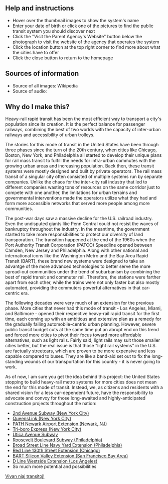 ## Help and instructions

- Hover over the thumbnail images to show the system's name
- Enter your date of birth or click one of the pictures to find the public transit system you should discover next
- Click the "Visit the Parent Agency's Website" button below the photograph to visit the website of the agency that operates the system
- Click the location button at the top right corner to find more about what the cities have to offer
- Click the close button to return to the homepage

## Sources of information

- Source of all images: Wikipedia
- Source of audio: 

## Why do I make this? 

Heavy-rail rapid transit has been the most efficient way to transport a city's population since its creation. It is the perfect balance for passenger railways, combining the best of two worlds with the capacity of inter-urban railways and accessibility of urban trolleys.

The stories for this mode of transit in the United States have been through three phases since the turn of the 20th century, when cities like Chicago, Boston, New York, and Philadelphia all started to develop their unique plans for rail mass transit to fulfill the needs for intra-urban commutes with the growing urban areas and increasing population. Back then, these transit systems were mostly designed and built by private operators. The rail mass transit of a singular city often consisted of multiple systems run by separate companies. Unlike the chaos for the inter-city rail industry that led to different companies wasting tons of resources on the same corridor just to compete with one another, the limitations for urban terrains and governmental interventions made the operators utilize what they had and form more accessible networks that served more people among more communities.

The post-war days saw a massive decline for the U.S. railroad industry. Even the undisputed giants like Penn Central could not resist the waves of bankruptcy throughout the industry. In the meantime, the government started to take more responsibilities to protect our diversity of land transporation. The transition happened at the end of the 1960s when the Port Authority Transit Corporation (PATCO) Speedline opened between Camden, New Jersey and Philadelphia. Along with other national and international icons like the Washington Metro and the Bay Area Rapid Transit (BART), these brand new systems were designed to take an advantge of the more advanced technologies to better serve the more spread-out communities under the trend of suburbanism by combining the best of rapid transit and commuter rail. Therefore, the stations were farther apart from each other, while the trains were not only faster but also mostly automated, providing the commuters powerful alternatives in that car-centric era.

The following decades were very much of an extension for the previous phase. More cities that never had this mode of transit - Los Angeles, Miami, and Baltimore - opened their respective heavy-rail rapid transit for the first time, each coming up with an ambitious and extensive plan as a remedy for the gradually failing automobile-centric urban planning. However, severe public transit budget cuts at the same time put an abrupt end on this trend and forced more cities to pivot their focus toward more affordable alternatives, such as light rails. Fairly said, light rails may suit those smaller cities better, but the real issue is that those "light rail systems" in the U.S. are factually streetcars, which are proven to be more expensive and less capable compared to buses. They are like a band-aid set out to fix the long-standing wounds of our transportation for this country - it is never going to work.

As of now, I am sure you get the idea behind this project: the United States stopping to build heavy-rail metro systems for more cities does not mean the end for this mode of transit. Instead, we, as citizens and residents with a shared vision for a less car-dependent future, have the responsibility to advocate and convoy for those long-awaited and highly-anticipated construction projects throughout the nation: 

- [2nd Avenue Subway (New York City)](https://www.mta.info/project/second-avenue-subway-phase-2)
- [QueensLink (New York City)](https://thequeenslink.org)
- [PATH Newark Airport Extension (Newark, NJ)](https://www.panynj.gov/path/en/modernizing-path/extension-project.html)
- [Tri-boro Express (New York City)](https://rpa.org/work/campaigns/triboro)
- [Utica Avenue Subway](https://www.mta.info/project/utica-avenue-transit-improvements-study)
- [Roosevelt Boulevard Subway (Philadelphia)](https://blvdsubway.com)
- [Broad Street Line Navy Yard Extension (Philadelphia)](https://www.inquirer.com/transportation/broad-street-line-extension-rail-navy-yard-septa-subway-20190201.html#:~:text=SEPTA%20pitched%20three%20proposals%20on,%241.5%20billion%20and%20%241.6%20billion.)
- [Red Line 130th Street Extension (Chicago)](https://www.transitchicago.com/rle)
- [BART Silicon Valley Extension (San Francisco Bay Area)](https://www.vta.org/projects/bart-sv/phase-ii)
- [D Line Westside Extension (Los Angeles)](https://www.metro.net/projects/westside)
- So much more potential and possibilities

[Vivan niaj transitoj!](https://lernu.net)
